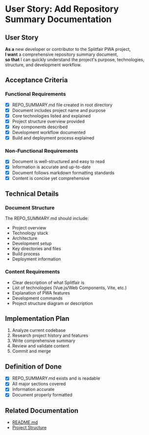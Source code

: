 # User Story: Add Repository Summary Documentation

## User Story

**As a** new developer or contributor to the Splitfair PWA project,  
**I want** a comprehensive repository summary document,  
**so that** I can quickly understand the project's purpose, technologies, structure, and development workflow.

## Acceptance Criteria

### Functional Requirements

- [x] REPO_SUMMARY.md file created in root directory
- [x] Document includes project name and purpose
- [x] Core technologies listed and explained
- [x] Project structure overview provided
- [x] Key components described
- [x] Development workflow documented
- [x] Build and deployment process explained

### Non-Functional Requirements

- [x] Document is well-structured and easy to read
- [x] Information is accurate and up-to-date
- [x] Document follows markdown formatting standards
- [x] Content is concise yet comprehensive

## Technical Details

### Document Structure

The REPO_SUMMARY.md should include:

- Project overview
- Technology stack
- Architecture
- Development setup
- Key directories and files
- Build process
- Deployment information

### Content Requirements

- Clear description of what Splitfair is
- List of technologies (Vue.js/Web Components, Vite, etc.)
- Explanation of PWA features
- Development commands
- Project structure diagram or description

## Implementation Plan

1. Analyze current codebase
2. Research project history and features
3. Write comprehensive summary
4. Review and validate content
5. Commit and merge

## Definition of Done

- [x] REPO_SUMMARY.md exists and is readable
- [x] All major sections covered
- [x] Information accurate
- [x] Document properly formatted

## Related Documentation

- [README.md](../README.md)
- [Project Structure](../REPO_SUMMARY.md)
